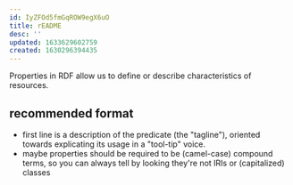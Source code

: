 ```yaml
---
id: IyZFOd5fmGqROW9egX6uO
title: rEADME
desc: ''
updated: 1633629602759
created: 1630296394435
---
```



Properties in RDF allow us to define or describe characteristics of resources.


## recommended format

- first line is a description of the predicate (the "tagline"), oriented towards explicating its usage in a "tool-tip" voice.
- maybe properties should be required to be (camel-case) compound terms, so you can always tell by looking they're not IRIs or (capitalized) classes

